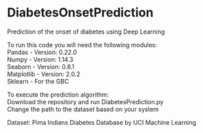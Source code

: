 # DiabetesOnsetPrediction
Prediction of the onset of diabetes using Deep Learning

To run this code you will need the following modules: \
Pandas - Version: 0.22.0 \
Numpy - Version: 1.14.3 \
Seaborn - Version: 0.8.1 \
Matplotlib - Version: 2.0.2 \
Sklearn - For the GBC

To execute the prediction algorithm:  <br>
Download the repository and run DiabetesPrediction.py <br>
Change the path to the dataset based on your system <br>

Dataset: Pima Indians Diabetes Database by UCI Machine Learning


